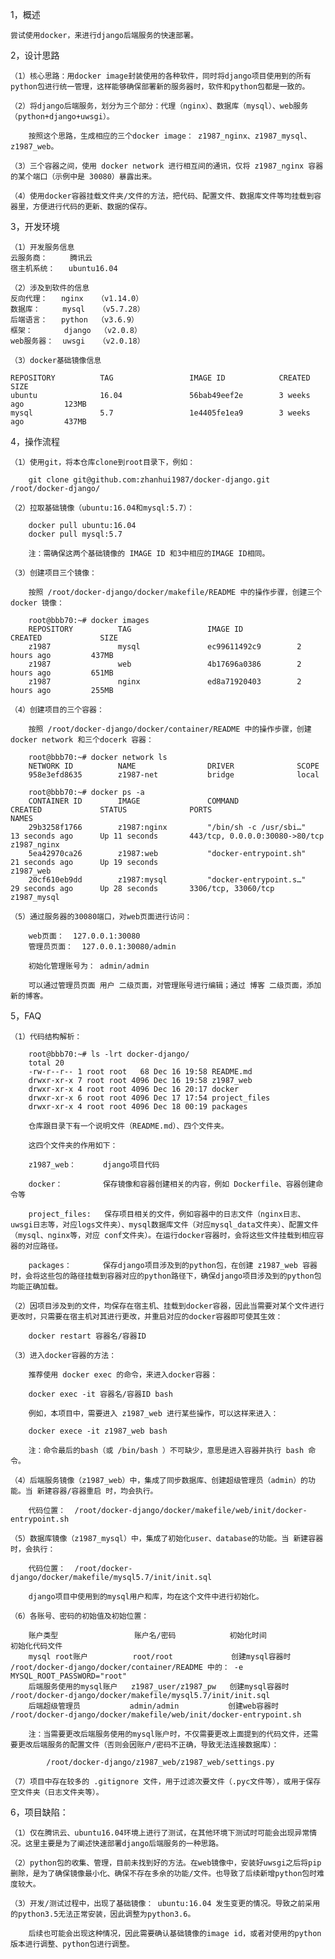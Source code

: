 1，概述

    尝试使用docker，来进行django后端服务的快速部署。


2，设计思路

    （1）核心思路：用docker image封装使用的各种软件，同时将django项目使用到的所有python包进行统一管理，这样能够确保部署新的服务器时，软件和python包都是一致的。

    （2）将django后端服务，划分为三个部分：代理（nginx）、数据库（mysql）、web服务（python+django+uwsgi）。

        按照这个思路，生成相应的三个docker image： z1987_nginx、z1987_mysql、z1987_web。

    （3）三个容器之间，使用 docker network 进行相互间的通讯，仅将 z1987_nginx 容器的某个端口（示例中是 30080）暴露出来。

    （4）使用docker容器挂载文件夹/文件的方法，把代码、配置文件、数据库文件等均挂载到容器里，方便进行代码的更新、数据的保存。


3，开发环境

    （1）开发服务信息
    云服务商：     腾讯云
    宿主机系统：   ubuntu16.04

    （2）涉及到软件的信息
    反向代理：   nginx   （v1.14.0）
    数据库：     mysql   （v5.7.28）
    后端语言：   python  （v3.6.9）
    框架：       django  （v2.0.8）
    web服务器：  uwsgi   （v2.0.18）

    （3）docker基础镜像信息

    REPOSITORY          TAG                 IMAGE ID            CREATED             SIZE
    ubuntu              16.04               56bab49eef2e        3 weeks ago         123MB
    mysql               5.7                 1e4405fe1ea9        3 weeks ago         437MB


4，操作流程

    （1）使用git，将本仓库clone到root目录下，例如：

        git clone git@github.com:zhanhui1987/docker-django.git /root/docker-django/

    （2）拉取基础镜像（ubuntu:16.04和mysql:5.7）：

        docker pull ubuntu:16.04
        docker pull mysql:5.7

        注：需确保这两个基础镜像的 IMAGE ID 和3中相应的IMAGE ID相同。

    （3）创建项目三个镜像：

        按照 /root/docker-django/docker/makefile/README 中的操作步骤，创建三个docker 镜像：

        root@bbb70:~# docker images
        REPOSITORY          TAG                 IMAGE ID            CREATED             SIZE
        z1987               mysql               ec99611492c9        2 hours ago         437MB
        z1987               web                 4b17696a0386        2 hours ago         651MB
        z1987               nginx               ed8a71920403        2 hours ago         255MB

    （4）创建项目的三个容器：

        按照 /root/docker-django/docker/container/README 中的操作步骤，创建 docker network 和三个docerk 容器：

        root@bbb70:~# docker network ls
        NETWORK ID          NAME                DRIVER              SCOPE
        958e3efd8635        z1987-net           bridge              local

        root@bbb70:~# docker ps -a
        CONTAINER ID        IMAGE               COMMAND                  CREATED             STATUS              PORTS                              NAMES
        29b3258f1766        z1987:nginx         "/bin/sh -c /usr/sbi…"   13 seconds ago      Up 11 seconds       443/tcp, 0.0.0.0:30080->80/tcp     z1987_nginx
        5ea42970ca26        z1987:web           "docker-entrypoint.sh"   21 seconds ago      Up 19 seconds                                          z1987_web
        20cf610eb9dd        z1987:mysql         "docker-entrypoint.s…"   29 seconds ago      Up 28 seconds       3306/tcp, 33060/tcp                z1987_mysql

    （5）通过服务器的30080端口，对web页面进行访问：

        web页面：  127.0.0.1:30080
        管理员页面：  127.0.0.1:30080/admin

        初始化管理账号为： admin/admin

        可以通过管理员页面 用户 二级页面，对管理账号进行编辑；通过 博客 二级页面，添加新的博客。


5，FAQ

    （1）代码结构解析：

        root@bbb70:~# ls -lrt docker-django/
        total 20
        -rw-r--r-- 1 root root   68 Dec 16 19:58 README.md
        drwxr-xr-x 7 root root 4096 Dec 16 19:58 z1987_web
        drwxr-xr-x 4 root root 4096 Dec 16 20:17 docker
        drwxr-xr-x 6 root root 4096 Dec 17 17:54 project_files
        drwxr-xr-x 4 root root 4096 Dec 18 00:19 packages

        仓库跟目录下有一个说明文件（README.md）、四个文件夹。

        这四个文件夹的作用如下：

        z1987_web：      django项目代码

        docker：         保存镜像和容器创建相关的内容，例如 Dockerfile、容器创建命令等

        project_files:   保存项目相关的文件，例如容器中的日志文件（nginx日志、uwsgi日志等，对应logs文件夹）、mysql数据库文件（对应mysql_data文件夹）、配置文件（mysql、nginx等，对应 conf文件夹）。在运行docker容器时，会将这些文件挂载到相应容器的对应路径。

        packages：       保存django项目涉及到的python包，在创建 z1987_web 容器时，会将这些包的路径挂载到容器对应的python路径下，确保django项目涉及到的python包均能正确加载。

    （2）因项目涉及到的文件，均保存在宿主机、挂载到docker容器，因此当需要对某个文件进行更改时，只需要在宿主机对其进行更改，并重启对应的docker容器即可使其生效：

        docker restart 容器名/容器ID

    （3）进入docker容器的方法：

        推荐使用 docker exec 的命令，来进入docker容器：

        docker exec -it 容器名/容器ID bash

        例如，本项目中，需要进入 z1987_web 进行某些操作，可以这样来进入：

        docker exece -it z1987_web bash

        注：命令最后的bash（或 /bin/bash ）不可缺少，意思是进入容器并执行 bash 命令。

    （4）后端服务镜像（z1987_web）中，集成了同步数据库、创建超级管理员（admin）的功能。当 新建容器/容器重启 时，均会执行。

        代码位置：  /root/docker-django/docker/makefile/web/init/docker-entrypoint.sh

    （5）数据库镜像（z1987_mysql）中，集成了初始化user、database的功能。当 新建容器 时，会执行：

        代码位置：  /root/docker-django/docker/makefile/mysql5.7/init/init.sql

        django项目中使用到的mysql用户和库，均在这个文件中进行初始化。

    （6）各账号、密码的初始值及初始位置：

        账户类型                 账户名/密码            初始化时间            初始化代码文件
        mysql root账户          root/root             创建mysql容器时       /root/docker-django/docker/container/README 中的： -e MYSQL_ROOT_PASSWORD="root"
        后端服务使用的mysql账户   z1987_user/z1987_pw   创建mysql容器时       /root/docker-django/docker/makefile/mysql5.7/init/init.sql
        后端超级管理员           admin/admin           创建web容器时          /root/docker-django/docker/makefile/web/init/docker-entrypoint.sh

        注：当需要更改后端服务使用的mysql账户时，不仅需要更改上面提到的代码文件，还需要更改后端服务的配置文件（否则会因账户/密码不正确，导致无法连接数据库）：

            /root/docker-django/z1987_web/z1987_web/settings.py

    （7）项目中存在较多的 .gitignore 文件，用于过滤次要文件（.pyc文件等），或用于保存空文件夹（日志文件夹等）。


6，项目缺陷：

    （1）仅在腾讯云、ubuntu16.04环境上进行了测试，在其他环境下测试时可能会出现异常情况。这里主要是为了阐述快速部署django后端服务的一种思路。

    （2）python包的收集、管理，目前未找到好的方法。在web镜像中，安装好uwsgi之后将pip删除，是为了确保镜像最小化、确保不存在多余的功能/文件。也导致了后续新增python包时难度较大。

    （3）开发/测试过程中，出现了基础镜像： ubuntu:16.04 发生变更的情况。导致之前采用的python3.5无法正常安装，因此调整为python3.6。

        后续也可能会出现这种情况，因此需要确认基础镜像的image id，或者对使用的python版本进行调整、python包进行调整。
